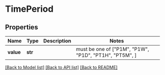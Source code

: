 # TimePeriod


## Properties
Name | Type | Description | Notes
------------ | ------------- | ------------- | -------------
**value** | **str** |  |  must be one of ["P1M", "P1W", "P1D", "PT1H", "PT5M", ]

[[Back to Model list]](../README.md#documentation-for-models) [[Back to API list]](../README.md#documentation-for-api-endpoints) [[Back to README]](../README.md)


